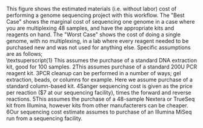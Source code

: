 This figure shows the estimated materials (i.e. without labor) cost of performing a genome sequencing project with this workflow.  The "Best Case" shows the marginal cost of sequencing one genome in a case where you are multiplexing 48 samples, and have the appropriate kits and reagents on hand.   The "Worst Case" shows the cost of doing a single genome, with no multiplexing, in a lab where every reagent needed to be purchased new and was not used for anything else.  Specific assumptions are as follows;  
\textsuperscript{1} This assumes the purchase of a standard DNA extraction kit, good for 100 samples. 2This assumes purchase of a standard 200U PCR reagent kit.  3PCR cleanup can be performed in a number of ways; gel extraction, beads, or columns for example.  Here we assume purchase of a standard column-based kit.  4Sanger sequencing cost is given as the price per reaction ($7 at our sequencing facility), times the forward and reverse reactions.  5This assumes the purchase of a 48-sample Nextera or TrueSeq kit from Illumina, however kits from other manufacterers can be cheaper.  6Our sequencing cost estimate assumes to purchase of an Illumina MiSeq run from a sequencing facility.